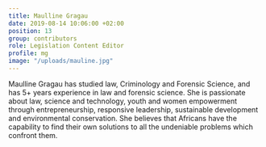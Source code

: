 ```yaml
---
title: Maulline Gragau
date: 2019-08-14 10:06:00 +02:00
position: 13
group: contributors
role: Legislation Content Editor
profile: mg
image: "/uploads/mauline.jpg"
---
```


Maulline Gragau has studied law, Criminology and Forensic Science, and has 5+ years experience in law and forensic science. She is passionate about law, science and technology, youth and women empowerment through entrepreneurship, responsive leadership, sustainable development and environmental conservation. She believes that Africans have the capability to find their own solutions to all the undeniable problems which confront them.
